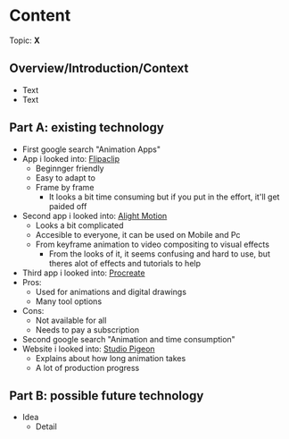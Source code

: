 # Content
Topic: **X**

## Overview/Introduction/Context
* Text
* Text

## Part A: existing technology
* First google search "Animation Apps" 
* App i looked into: <a href="https://flipaclip.com"> Flipaclip </a>
  * Beginnger friendly
  * Easy to adapt to</li>
  * Frame by frame
     * It looks a bit time consuming but if you put in the effort, it'll get paided off
 * Second app i looked into: <a href= "https://alightmotion.com/"> Alight Motion </a>
   * Looks a bit complicated
   * Accesible to everyone, it can be used on Mobile and Pc
   * From keyframe animation to video compositing to visual effects
     * From the looks of it, it seems confusing and hard to use, but theres alot of effects and tutorials to help
  * Third app i looked into: <a href= "https://procreate.com/"> Procreate </a>
   * Pros: 
     * Used for animations and digital drawings
     * Many tool options
   * Cons:
     * Not available for all
     * Needs to pay a subscription
* Second google search "Animation and time consumption"
* Website i looked into: <a href= "https://studiopigeon.com/blog/how-long-does-it-take-to-produce-an-animation/"> Studio Pigeon </a>
   * Explains about how long animation takes
   * A lot of production progress


## Part B: possible future technology
* Idea
  * Detail
